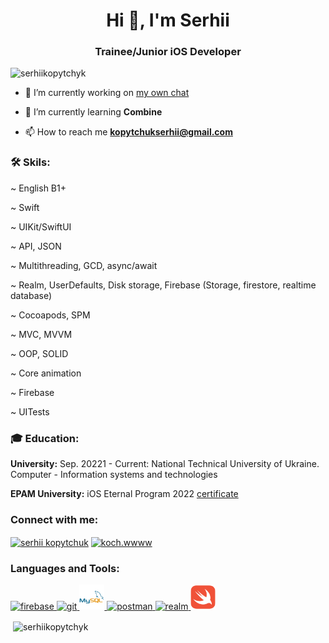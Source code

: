 <h1 align="center">Hi 👋, I'm Serhii</h1>
<h3 align="center">Trainee/Junior iOS Developer</h3>

<p align="left"> <img src="https://komarev.com/ghpvc/?username=serhiikopytchyk&label=Profile%20views&color=0e75b6&style=flat" alt="serhiikopytchyk" /> </p>

- 🔭 I’m currently working on [my own chat](https://github.com/SerhiiKopytchyk/Chat)

- 🌱 I’m currently learning **Combine**

- 📫 How to reach me **kopytchukserhii@gmail.com**

### 🛠️ Skils:

~ English B1+

~ Swift

~ UIKit/SwiftUI

~ API, JSON

~ Multithreading, GCD, async/await

~ Realm, UserDefaults, Disk storage, Firebase (Storage, firestore, realtime database)

~ Cocoapods, SPM

~ MVC, MVVM

~ OOP, SOLID

~ Core animation

~ Firebase

~ UITests

### 🎓 Education:

**University:** Sep. 20221 - Current: National Technical University of Ukraine. Computer - Information systems and technologies

**EPAM University:** iOS Eternal Program 2022 [certificate](https://certificates.epam.com/certificates/deed122b-c213-416f-96e0-38b10227f48c)

<h3 align="left">Connect with me:</h3>
<p align="left">
<a href="https://linkedin.com/in/serhii kopytchuk" target="blank"><img align="center" src="https://raw.githubusercontent.com/rahuldkjain/github-profile-readme-generator/master/src/images/icons/Social/linked-in-alt.svg" alt="serhii kopytchuk" height="30" width="40" /></a>
<a href="https://instagram.com/koch.wwww" target="blank"><img align="center" src="https://raw.githubusercontent.com/rahuldkjain/github-profile-readme-generator/master/src/images/icons/Social/instagram.svg" alt="koch.wwww" height="30" width="40" /></a>
</p>

<h3 align="left">Languages and Tools:</h3>
<p align="left"> <a href="https://firebase.google.com/" target="_blank" rel="noreferrer"> <img src="https://www.vectorlogo.zone/logos/firebase/firebase-icon.svg" alt="firebase" width="40" height="40"/> </a> <a href="https://git-scm.com/" target="_blank" rel="noreferrer"> <img src="https://www.vectorlogo.zone/logos/git-scm/git-scm-icon.svg" alt="git" width="40" height="40"/> </a> <a href="https://www.mysql.com/" target="_blank" rel="noreferrer"> <img src="https://raw.githubusercontent.com/devicons/devicon/master/icons/mysql/mysql-original-wordmark.svg" alt="mysql" width="40" height="40"/> </a> <a href="https://postman.com" target="_blank" rel="noreferrer"> <img src="https://www.vectorlogo.zone/logos/getpostman/getpostman-icon.svg" alt="postman" width="40" height="40"/> </a> <a href="https://realm.io/" target="_blank" rel="noreferrer"> <img src="https://raw.githubusercontent.com/bestofjs/bestofjs-webui/8665e8c267a0215f3159df28b33c365198101df5/public/logos/realm.svg" alt="realm" width="40" height="40"/> </a> <a href="https://developer.apple.com/swift/" target="_blank" rel="noreferrer"> <img src="https://raw.githubusercontent.com/devicons/devicon/master/icons/swift/swift-original.svg" alt="swift" width="40" height="40"/> </a> </p>

<p>&nbsp;<img align="center" src="https://github-readme-stats.vercel.app/api?username=serhiikopytchyk&show_icons=true&locale=en" alt="serhiikopytchyk" /></p>
